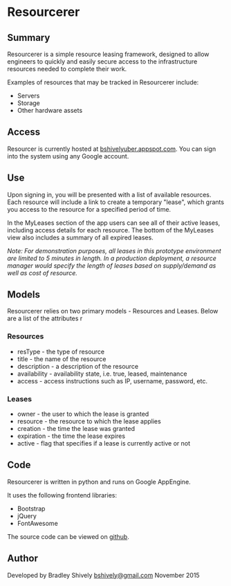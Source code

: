 # Resourcerer
## Summary
Resourcerer is a simple resource leasing framework, designed to allow engineers to quickly and easily secure access to the infrastructure resources needed to complete their work.

Examples of resources that may be tracked in Resourcerer include:
  - Servers
  - Storage
  - Other hardware assets

## Access
Resourcer is currently hosted at [bshivelyuber.appspot.com](http://bshivelyuber.appspot.com). You can sign into the system using any Google account.

## Use
Upon signing in, you will be presented with a list of available resources. Each resource will include a link to create a temporary "lease", which grants you access to the resource for a specified period of time.

In the MyLeases section of the app users can see all of their active leases, including access details for each resource. The bottom of the MyLeases view also includes a summary of all expired leases.

*Note: For demonstration purposes, all leases in this prototype environment are limited to 5 minutes in length. In a production deployment, a resource manager would specify the length of leases based on supply/demand as well as cost of resource.*

## Models
Resourcerer relies on two primary models - Resources and Leases. Below are a list of the attributes r

### Resources
- resType - the type of resource
- title - the name of the resource
- description - a description of the resource
- availability - availability state, i.e. true, leased, maintenance
- access - access instructions such as IP, username, password, etc. 
### Leases
- owner - the user to which the lease is granted
- resource - the resource to which the lease applies
- creation - the time the lease was granted
- expiration - the time the lease expires
- active - flag that specifies if a lease is currently active or not

## Code
Resourcerer is written in python and runs on Google AppEngine.

It uses the following frontend libraries:
- Bootstrap
- jQuery
- FontAwesome

The source code can be viewed on [github](http://github.com/bjshively/resourcerer).

## Author
Developed by Bradley Shively
bshively@gmail.com
November 2015
